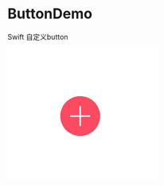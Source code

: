 # ButtonDemo
Swift 自定义button

![1](https://github.com/shibiao/ButtonDemo/blob/master/QQ20170427-113611.png)
